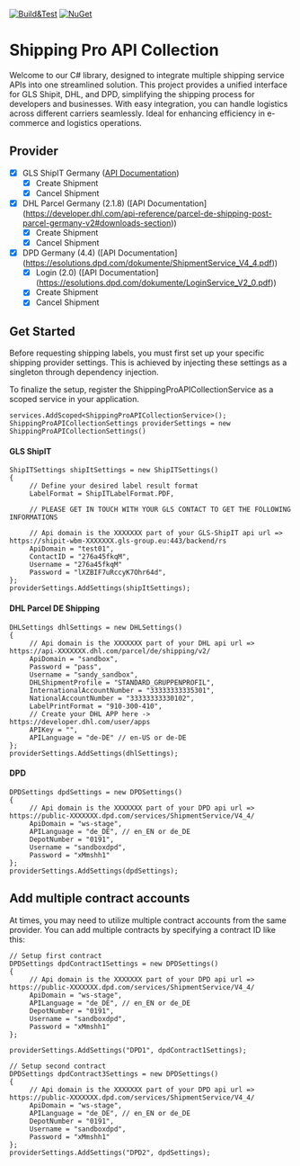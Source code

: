 [![Build&Test](https://github.com/kevinvenclovas/ShippingProAPICollection/actions/workflows/dotnet.yml/badge.svg)](https://github.com/kevinvenclovas/ShippingProAPICollection/actions/workflows/dotnet.yml)
[![NuGet](https://img.shields.io/nuget/v/ShippingProAPICollection.svg)](https://www.nuget.org/packages/ShippingProAPICollection/)
# Shipping Pro API Collection
Welcome to our C# library, designed to integrate multiple shipping service APIs into one streamlined solution. This project provides a unified interface for GLS Shipit, DHL, and DPD, simplifying the shipping process for developers and businesses. With easy integration, you can handle logistics across different carriers seamlessly. Ideal for enhancing efficiency in e-commerce and logistics operations.

## Provider

- [X] GLS ShipIT Germany ([API Documentation](https://shipit.gls-group.eu/webservices/3_2_9/doxygen/WS-REST-API/index.html))
	- [X] Create Shipment
	- [X] Cancel Shipment

- [X] DHL Parcel Germany (2.1.8) ([API Documentation] (https://developer.dhl.com/api-reference/parcel-de-shipping-post-parcel-germany-v2#downloads-section))
	- [X] Create Shipment
	- [X] Cancel Shipment
	
- [X] DPD Germany (4.4) ([API Documentation] (https://esolutions.dpd.com/dokumente/ShipmentService_V4_4.pdf))
	- [X] Login (2.0) ([API Documentation] (https://esolutions.dpd.com/dokumente/LoginService_V2_0.pdf))
	- [X] Create Shipment
	- [X] Cancel Shipment

## Get Started
Before requesting shipping labels, you must first set up your specific shipping provider settings. This is achieved by injecting these settings as a singleton through dependency injection.

To finalize the setup, register the ShippingProAPICollectionService as a scoped service in your application.

	services.AddScoped<ShippingProAPICollectionService>();
	ShippingProAPICollectionSettings providerSettings = new ShippingProAPICollectionSettings()
	
#### GLS ShipIT
 
	ShipITSettings shipItSettings = new ShipITSettings()
	{   
		 // Define your desired label result format
		 LabelFormat = ShipITLabelFormat.PDF,
	
		 // PLEASE GET IN TOUCH WITH YOUR GLS CONTACT TO GET THE FOLLOWING INFORMATIONS
	 
		 // Api domain is the XXXXXXX part of your GLS-ShipIT api url => https://shipit-wbm-XXXXXXX.gls-group.eu:443/backend/rs
		 ApiDomain = "test01",         
		 ContactID = "276a45fkqM",       
		 Username = "276a45fkqM"
		 Password = "lXZBIF7uRccyK7Ohr64d",       
	};
	providerSettings.AddSettings(shipItSettings);

#### DHL Parcel DE Shipping

	DHLSettings dhlSettings = new DHLSettings()
	{
		 // Api domain is the XXXXXXX part of your DHL api url => https://api-XXXXXXX.dhl.com/parcel/de/shipping/v2/
		 ApiDomain = "sandbox",
		 Password = "pass",
		 Username = "sandy_sandbox",
		 DHLShipmentProfile = "STANDARD_GRUPPENPROFIL",
		 InternationalAccountNumber = "33333333335301",
		 NationalAccountNumber = "33333333330102",
		 LabelPrintFormat = "910-300-410",
		 // Create your DHL APP here -> https://developer.dhl.com/user/apps
		 APIKey = "",
		 APILanguage = "de-DE" // en-US or de-DE
	};
	providerSettings.AddSettings(dhlSettings);

#### DPD

	DPDSettings dpdSettings = new DPDSettings()
	{
		 // Api domain is the XXXXXXX part of your DPD api url => https://public-XXXXXXX.dpd.com/services/ShipmentService/V4_4/
	     ApiDomain = "ws-stage",
	     APILanguage = "de_DE", // en_EN or de_DE
	     DepotNumber = "0191",
	     Username = "sandboxdpd",
	     Password = "xMmshh1"
	};
	providerSettings.AddSettings(dpdSettings);


## Add multiple contract accounts
At times, you may need to utilize multiple contract accounts from the same provider. You can add multiple contracts by specifying a contract ID like this:

	// Setup first contract
	DPDSettings dpdContract1Settings = new DPDSettings()
	{
		 // Api domain is the XXXXXXX part of your DPD api url => https://public-XXXXXXX.dpd.com/services/ShipmentService/V4_4/
	     ApiDomain = "ws-stage",
	     APILanguage = "de_DE", // en_EN or de_DE
	     DepotNumber = "0191",
	     Username = "sandboxdpd",
	     Password = "xMmshh1"
	};
	
	providerSettings.AddSettings("DPD1", dpdContract1Settings);
	
	// Setup second contract
	DPDSettings dpdContract3Settings = new DPDSettings()
	{
		 // Api domain is the XXXXXXX part of your DPD api url => https://public-XXXXXXX.dpd.com/services/ShipmentService/V4_4/
     	 ApiDomain = "ws-stage",
     	 APILanguage = "de_DE", // en_EN or de_DE
     	 DepotNumber = "0191",
     	 Username = "sandboxdpd",
     	 Password = "xMmshh1"
	};
	providerSettings.AddSettings("DPD2", dpdSettings);
